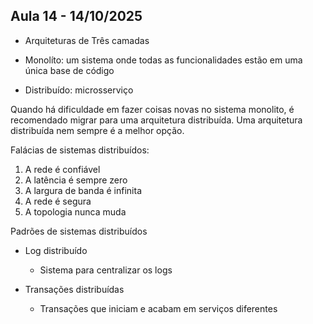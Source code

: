 ## Aula 14 - 14/10/2025

- Arquiteturas de Três camadas

- Monolíto: um sistema onde todas as funcionalidades estão em uma única base de código
- Distribuído: microsserviço

Quando há dificuldade em fazer coisas novas no sistema monolito, é recomendado migrar para uma arquitetura distribuída.
Uma arquitetura distribuída nem sempre é a melhor opção.

Falácias de sistemas distribuídos:
1. A rede é confiável
2. A latência é sempre zero
3. A largura de banda é infinita
4. A rede é segura
5. A topologia nunca muda

Padrões de sistemas distribuídos

- Log distribuído
    - Sistema para centralizar os logs

- Transações distribuídas
    - Transações que iniciam e acabam em serviços diferentes